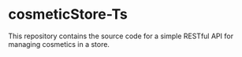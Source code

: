# cosmeticStore-Ts
This repository contains the source code for a simple RESTful API for managing cosmetics in a store.
